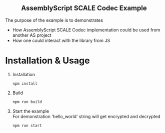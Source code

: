 <h2 align="center">AssemblyScript SCALE Codec Example</h2>

The purpose of the example is to demonstrates
* How AssemblyScript SCALE Codec implementation could be used from another AS project
* How one could interact with the library from JS

# Installation & Usage
1. Installation
    ```
    npm install
    ```
2. Build 
    ```
    npm run build
    ```
3. Start the example    
    For demonstration 'hello_world' string will get encrypted and decrypted
    ```
    npm run start
    ```